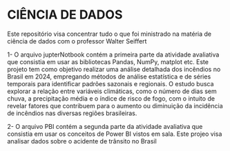 # CIÊNCIA DE DADOS
Este repositório visa concentrar tudo o que foi ministrado na matéria de ciência de dados com o professor Walter Seiffert 

1- O arquivo jupterNotbook contém a primeira parte da atividade avaliativa que consistia em usar as bibliotecas Pandas, NumPy, matplot etc. Este projeto tem como objetivo realizar uma análise detalhada dos incêndios no Brasil em 2024, empregando métodos de análise estatística e de séries temporais para identificar padrões sazonais e regionais. O estudo busca explorar a relação entre variáveis climáticas, como o número de dias sem chuva, a precipitação média e o índice de risco de fogo, com o intuito de revelar fatores que contribuem para o aumento ou diminuição da incidência de incêndios nas diversas regiões brasileiras.

2- O arquivo PBI contém a segunda parte da atividade avaliativa que consistia em usar os conceitos de Power BI vistos em sala. Este projeo visa analisar dados sobre o acidente de trânsito no Brasil
